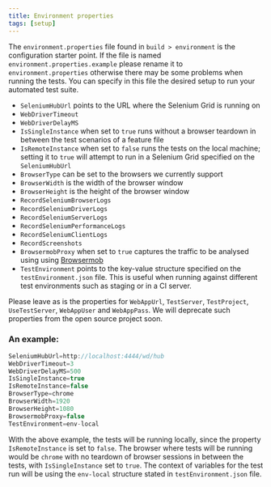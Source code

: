 ```yaml
---
title: Environment properties
tags: [setup]
---
```


The `environment.properties` file found in `build > environment` is the configuration starter point. If the file is named `environment.properties.example` please rename it to `environment.properties` otherwise there may be some problems when running the tests.
You can specify in this file the desired setup to run your automated test suite.

* `SeleniumHubUrl` points to the URL where the Selenium Grid is running on
* `WebDriverTimeout`
* `WebDriverDelayMS`
* `IsSingleInstance` when set to `true` runs without a browser teardown in between the test scenarios of a feature file
* `IsRemoteInstance` when set to `false` runs the tests on the local machine; setting it to `true` will attempt to run in a Selenium Grid specified on the `SeleniumHubUrl`
* `BrowserType` can be set to the browsers we currently support
* `BrowserWidth` is the width of the browser window
* `BrowserHeight` is the height of the browser window
* `RecordSeleniumBrowserLogs`
* `RecordSeleniumDriverLogs`
* `RecordSeleniumServerLogs`
* `RecordSeleniumPerformanceLogs`
* `RecordSeleniumClientLogs`
* `RecordScreenshots`
* `BrowsermobProxy` when set to `true` captures the traffic to be analysed using using [Browsermob](https://github.com/lightbody/browsermob-proxy)
* `TestEnvironment` points to the key-value structure specified on the `testEnvironment.json` file. This is useful when running against different test environments such as staging or in a CI server.

Please leave as is the properties for `WebAppUrl`, `TestServer`, `TestProject`, `UseTestServer`, `WebAppUser` and `WebAppPass`. We will deprecate such properties from the open source project soon.

### An example:

```java
SeleniumHubUrl=http://localhost:4444/wd/hub     
WebDriverTimeout=3                              
WebDriverDelayMS=500                            
IsSingleInstance=true                           
IsRemoteInstance=false                          
BrowserType=chrome                              
BrowserWidth=1920                               
BrowserHeight=1080                              
BrowsermobProxy=false                           
TestEnvironment=env-local                          
```

With the above example, the tests will be running locally, since the property `IsRemoteInstance` is set to `false`. The browser where tests will be running would be `chrome` with no teardown of browser sessions in between the tests, with `IsSingleInstance` set to `true`.
The context of variables for the test run will be using the `env-local` structure stated in `testEnvironment.json` file.

